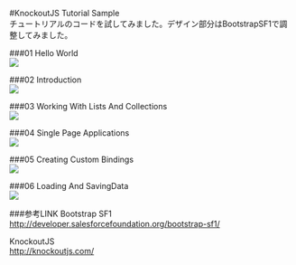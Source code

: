 #KnockoutJS Tutorial Sample  
チュートリアルのコードを試してみました。デザイン部分はBootstrapSF1で調整してみました。  
  
###01 Hello World  
<img src="http://f.st-hatena.com/images/fotolife/t/tyoshikawa1106/20141118/20141118232151.png" />  

###02 Introduction  
<img src="http://f.st-hatena.com/images/fotolife/t/tyoshikawa1106/20141118/20141118232152.png" />  
  
###03 Working With Lists And Collections  
<img src="http://f.st-hatena.com/images/fotolife/t/tyoshikawa1106/20141118/20141118232153.png" />  
  
###04 Single Page Applications  
<img src="http://f.st-hatena.com/images/fotolife/t/tyoshikawa1106/20141118/20141118232154.png" />  
  
###05 Creating Custom Bindings  
<img src="http://f.st-hatena.com/images/fotolife/t/tyoshikawa1106/20141118/20141118232155.png" />  
  
###06 Loading And SavingData  
<img src="http://f.st-hatena.com/images/fotolife/t/tyoshikawa1106/20141118/20141118232156.png" />  
  
  
###参考LINK
Bootstrap SF1  
http://developer.salesforcefoundation.org/bootstrap-sf1/

KnockoutJS  
http://knockoutjs.com/
